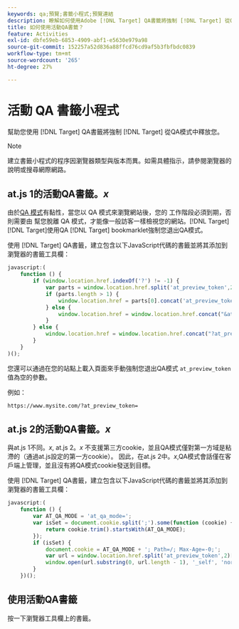 ```yaml
---
keywords: qa;預覽;書籤小程式;預覽連結
description: 瞭解如何使用Adobe [!DNL Target] QA書籤將強制 [!DNL Target] 從QA模式中釋放您。
title: 如何使用活動QA書籤？
feature: Activities
exl-id: dbfe59eb-6853-4909-abf1-e5630e979a98
source-git-commit: 152257a52d836a88ffcd76cd9af5b3fbfbdc0839
workflow-type: tm+mt
source-wordcount: '265'
ht-degree: 27%

---
```


# 活動 QA 書籤小程式

幫助您使用 [!DNL Target] QA書籤將強制 [!DNL Target] 從QA模式中釋放您。

>[!NOTE]
>
>建立書籤小程式的程序因瀏覽器類型與版本而異。如需具體指示，請參閱瀏覽器的說明或搜尋網際網路。

## at.js 1的活動QA書籤。*x*

由於[QA 模式](/help/main/c-activities/c-activity-qa/activity-qa.md)有黏性，當您以 QA 模式來瀏覽網站後，您的 工作階段必須到期，否則需要由 幫您脫離 QA 模式，才能像一般訪客一樣檢視您的網站。[!DNL Target][!DNL Target]使用QA [!DNL Target] bookmarklet強制您退出QA模式。

使用 [!DNL Target] QA書籤，建立包含以下JavaScript代碼的書籤並將其添加到瀏覽器的書籤工具欄：

```javascript
javascript:(
    function () {
        if (window.location.href.indexOf('?') != -1) {
            var parts = window.location.href.split('at_preview_token',2);
            if (parts.length > 1) {
                window.location.href = parts[0].concat('at_preview_token=');
            } else {
                window.location.href = window.location.href.concat("&at_preview_token=")
            }
        } else {
            window.location.href = window.location.href.concat("?at_preview_token=")
        }
    }
)();
```

您還可以通過在您的站點上載入頁面來手動強制您退出QA模式 `at_preview_token` 值為空的參數。

例如：

`https://www.mysite.com/?at_preview_token=`

## at.js 2的活動QA書籤。*x*

與at.js 1不同。*x*, at.js 2。*x* 不支援第三方cookie，並且QA模式僅對第一方域是粘滯的（通過at.js設定的第一方cookie）。 因此，在at.js 2中。*x*,QA模式會話僅在客戶端上管理，並且沒有將QA模式cookie發送到目標。

使用 [!DNL Target] QA書籤，建立包含以下JavaScript代碼的書籤並將其添加到瀏覽器的書籤工具欄：

```javascript
javascript:(
    function () {
        var AT_QA_MODE = 'at_qa_mode=';
        var isSet = document.cookie.split(';').some(function (cookie) {
            return cookie.trim().startsWith(AT_QA_MODE);
        });
        if (isSet) {
            document.cookie = AT_QA_MODE + '; Path=/; Max-Age=-0;';
            var url = window.location.href.split('at_preview_token',2)[0];
            window.open(url.substring(0, url.length - 1), '_self', 'noreferrer');
        }
    })();
```

## 使用活動QA書籤

按一下瀏覽器工具欄上的書籤。
